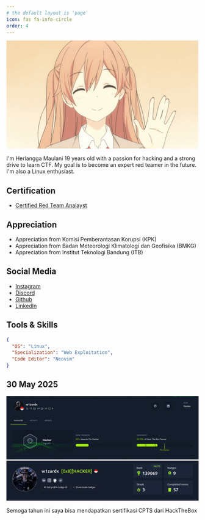 ```yaml
---
# the default layout is 'page'
icon: fas fa-info-circle
order: 4
---
```


![Anime wave](/assets/images/wave.gif)

I'm Herlangga Maulani 19 years old with a passion for hacking and a strong drive to learn CTF. My goal is to become an expert red teamer in the future. I'm also a Linux enthusiast.

## Certification

*   [Certified Red Team Analayst](https://www.credential.net/0ca5b1c1-9900-4a23-b4a6-974784e16168#acc.67WGh2a0)

## Appreciation

*   Appreciation from Komisi Pemberantasan Korupsi (KPK)
*   Appreciation from Badan Meteorologi Klimatologi dan Geofisika (BMKG)
*   Appreciation from Institut Teknologi Bandung (ITB)

## Social Media

*   [Instagram](https://instagram.com/herlanggamm)
*   [Discord](https://discordapp.com/users/647262308342693888)
*   [Github](https://github.com/lainonz)
*   [LinkedIn](https://linkedin.com/in/herlanggamaulani)

## Tools & Skills

```json
{
  "OS": "Linux",
  "Specialization": "Web Exploitation",
  "Code Editor": "Neovim"
}
```

## 30 May 2025
![](/assets/images/htb.png)
![](/assets/images/tryhackme.png)

Semoga tahun ini saya bisa mendapatkan sertifikasi CPTS dari HackTheBox
